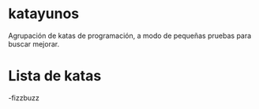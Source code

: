 # katayunos
 Agrupación de katas de programación, a modo de pequeñas pruebas para buscar mejorar.

# Lista de katas
 -fizzbuzz
